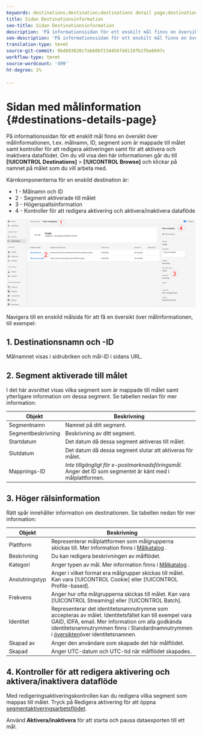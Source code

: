 ```yaml
---
keywords: destinations;destination;destinations detail page;destinations details page
title: Sidan Destinationsinformation
seo-title: Sidan Destinationsinformation
description: 'På informationssidan för ett enskilt mål finns en översikt över målinformationen, t.ex. målnamn, ID, segment som är mappade till målet samt kontroller för att redigera aktiveringen samt för att aktivera och inaktivera dataflödet. '
seo-description: 'På informationssidan för ett enskilt mål finns en översikt över målinformationen, t.ex. målnamn, ID, segment som är mappade till målet samt kontroller för att redigera aktiveringen samt för att aktivera och inaktivera dataflödet. '
translation-type: tm+mt
source-git-commit: 9bd893820c7ab60bf234456fdd110fb2fbe6697c
workflow-type: tm+mt
source-wordcount: '499'
ht-degree: 1%

---
```



# Sidan med målinformation {#destinations-details-page}

På informationssidan för ett enskilt mål finns en översikt över målinformationen, t.ex. målnamn, ID, segment som är mappade till målet samt kontroller för att redigera aktiveringen samt för att aktivera och inaktivera dataflödet. Om du vill visa den här informationen går du till **[!UICONTROL Destinations]** > **[!UICONTROL Browse]** och klickar på namnet på målet som du vill arbeta med.

Kärnkomponenterna för en enskild destination är:

* 1 - Målnamn och ID
* 2 - Segment aktiverade till målet
* 3 - Högerspaltsinformation
* 4 - Kontroller för att redigera aktivering och aktivera/inaktivera dataflöde

![Numrerad målsida](/help/rtcdp/destinations/assets/destination-page-numbered.png)

Navigera till en enskild målsida för att få en översikt över målinformationen, till exempel:

## 1. Destinationsnamn och -ID

Målnamnet visas i sidrubriken och mål-ID i sidans URL.

## 2. Segment aktiverade till målet

I det här avsnittet visas vilka segment som är mappade till målet samt ytterligare information om dessa segment. Se tabellen nedan för mer information:

| Objekt | Beskrivning |
---------|----------|
| Segmentnamn | Namnet på ditt segment. |
| Segmentbeskrivning | Beskrivning av ditt segment. |
| Startdatum | Det datum då dessa segment aktiveras till målet. |
| Slutdatum | Det datum då dessa segment slutar att aktiveras för målet. |
| Mappnings-ID | *Inte tillgängligt för e-postmarknadsföringsmål*. Anger det ID som segmentet är känt med i målplattformen. |

## 3. Höger rälsinformation

Rätt spår innehåller information om destinationen. Se tabellen nedan för mer information:

| Objekt | Beskrivning |
---------|----------|
| Plattform | Representerar målplattformen som målgrupperna skickas till. Mer information finns i [Målkatalog](/help/rtcdp/destinations/destinations-catalog.md) . |
| Beskrivning | Du kan redigera beskrivningen av målflödet. |
| Kategori | Anger typen av mål. Mer information finns i [Målkatalog](/help/rtcdp/destinations/destinations-catalog.md) . |
| Anslutningstyp | Anger i vilket format era målgrupper skickas till målet. Kan vara [!UICONTROL Cookie] eller [!UICONTROL Profile-based]. |
| Frekvens | Anger hur ofta målgrupperna skickas till målet. Kan vara [!UICONTROL Streaming] eller [!UICONTROL Batch]. |
| Identitet | Representerar det identitetsnamnutrymme som accepteras av målet. Identitetsfältet kan till exempel vara GAID, IDFA, email. Mer information om alla godkända identitetsnamnutrymmen finns i Standardnamnutrymmen i [översikten](../../identity-service/namespaces.md)över identitetsnamnen. |
| Skapad av | Anger den användare som skapade det här målflödet. |
| Skapad | Anger UTC-datum och UTC-tid när målflödet skapades. |

## 4. Kontroller för att redigera aktivering och aktivera/inaktivera dataflöde

Med redigeringsaktiveringskontrollen kan du redigera vilka segment som mappas till målet. Tryck på Redigera aktivering för att öppna [segmentaktiveringsarbetsflödet](/help/rtcdp/destinations/activate-destinations.md).

Använd **Aktivera/inaktivera** för att starta och pausa dataexporten till ett mål.